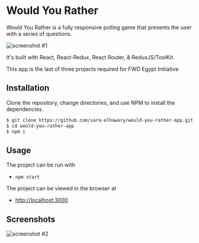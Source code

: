 # Would You Rather

Would You Rather is a fully responsive polling game that presents the user with a series of questions.

![screenshot #1](public/screenshots/)

It's built with React, React-Redux, React Router, & ReduxJS/ToolKit.

This app is the last of three projects required for FWD Egypt Initiative

## Installation

Clone the repository, change directories, and use NPM to install the dependencies.

```bash
$ git clone https://github.com/sara-elhawary/would-you-rather-app.git
$ cd would-you-rather-app
$ npm i
```

## Usage

The project can be run with

- `npm start`

The project can be viewed in the browser at

- [http://localhost:3000](http://localhost:3000)

## Screenshots

![screenshot #2](docs/assets/images/wyr76-small.jpg)

